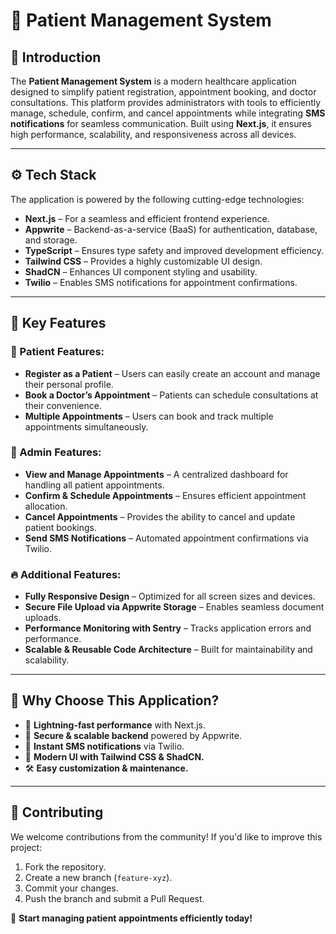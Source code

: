 # 🏥 Patient Management System

## 🤖 Introduction

The **Patient Management System** is a modern healthcare application designed to simplify patient registration, appointment booking, and doctor consultations. This platform provides administrators with tools to efficiently manage, schedule, confirm, and cancel appointments while integrating **SMS notifications** for seamless communication. Built using **Next.js**, it ensures high performance, scalability, and responsiveness across all devices.

---

## ⚙️ Tech Stack

The application is powered by the following cutting-edge technologies:

- **Next.js** – For a seamless and efficient frontend experience.
- **Appwrite** – Backend-as-a-service (BaaS) for authentication, database, and storage.
- **TypeScript** – Ensures type safety and improved development efficiency.
- **Tailwind CSS** – Provides a highly customizable UI design.
- **ShadCN** – Enhances UI component styling and usability.
- **Twilio** – Enables SMS notifications for appointment confirmations.

---

## 🔋 Key Features

### 👤 Patient Features:
- **Register as a Patient** – Users can easily create an account and manage their personal profile.
- **Book a Doctor’s Appointment** – Patients can schedule consultations at their convenience.
- **Multiple Appointments** – Users can book and track multiple appointments simultaneously.

### 🔧 Admin Features:
- **View and Manage Appointments** – A centralized dashboard for handling all patient appointments.
- **Confirm & Schedule Appointments** – Ensures efficient appointment allocation.
- **Cancel Appointments** – Provides the ability to cancel and update patient bookings.
- **Send SMS Notifications** – Automated appointment confirmations via Twilio.

### 🔥 Additional Features:
- **Fully Responsive Design** – Optimized for all screen sizes and devices.
- **Secure File Upload via Appwrite Storage** – Enables seamless document uploads.
- **Performance Monitoring with Sentry** – Tracks application errors and performance.
- **Scalable & Reusable Code Architecture** – Built for maintainability and scalability.


---

## 📌 Why Choose This Application?
- 🚀 **Lightning-fast performance** with Next.js.
- 🔐 **Secure & scalable backend** powered by Appwrite.
- 📲 **Instant SMS notifications** via Twilio.
- 🎨 **Modern UI with Tailwind CSS & ShadCN.**
- 🛠️ **Easy customization & maintenance.**

---

## 🤝 Contributing
We welcome contributions from the community! If you'd like to improve this project:
1. Fork the repository.
2. Create a new branch (`feature-xyz`).
3. Commit your changes.
4. Push the branch and submit a Pull Request.


🚀 **Start managing patient appointments efficiently today!**

